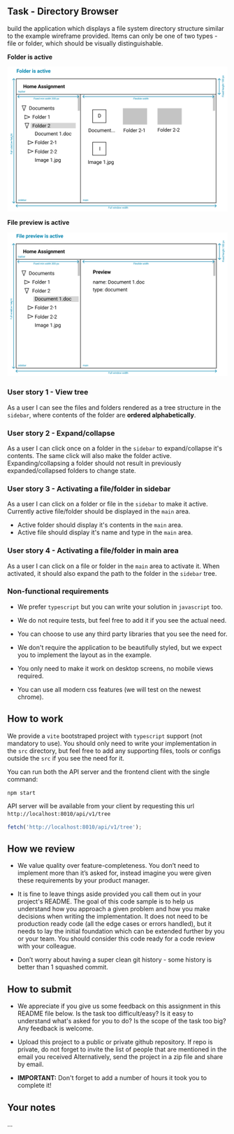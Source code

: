 ## Task - Directory Browser

build the application which displays a file system directory structure similar to the example wireframe provided. Items can only be one of two types - file or folder, which should be visually distinguishable.

**Folder is active**

![2](./example/2.png)

**File preview is active**

![2](./example/1.png)

### User story 1 - View tree

As a user I can see the files and folders rendered as a tree structure in the `sidebar`, where contents of the folder are **ordered alphabetically**.

### User story 2 - Expand/collapse

As a user I can click once on a folder in the `sidebar` to expand/collapse it's contents. The same click will also make the folder active. Expanding/collapsing a folder should not result in previously expanded/collapsed folders to change state.

### User story 3 - Activating a file/folder in sidebar

As a user I can click on a folder or file in the `sidebar` to make it active. Currently active file/folder should be displayed in the `main` area.

- Active folder should display it's contents in the `main` area.
- Active file should display it's name and type in the `main` area.

### User story 4 - Activating a file/folder in main area

As a user I can click on a file or folder in the `main` area to activate it. When activated, it should also expand the path to the folder in the `sidebar` tree.

### Non-functional requirements

- We prefer `typescript` but you can write your solution in `javascript` too.

- We do not require tests, but feel free to add it if you see the actual need.

- You can choose to use any third party libraries that you see the need for.

- We don't require the application to be beautifully styled, but we expect you to implement the layout as in the example.

- You only need to make it work on desktop screens, no mobile views required.

- You can use all modern css features (we will test on the newest chrome).

## How to work

We provide a `vite` bootstraped project with `typescript` support (not mandatory to use). You should only need to write your implementation in the `src` directory, but feel free to add any supporting files, tools or configs outside the `src` if you see the need for it.

You can run both the API server and the frontend client with the single command:

```
npm start
```

API server will be available from your client by requesting this url `http://localhost:8010/api/v1/tree`

```js
fetch('http://localhost:8010/api/v1/tree');
```

## How we review

- We value quality over feature-completeness. You don’t need to implement more than it’s asked for, instead imagine you were given these requirements by your product manager.

- It is fine to leave things aside provided you call them out in your project's README. The goal of this code sample is to help us understand how you approach a given problem and how you make decisions when writing the implementation. It does not need to be production ready code (all the edge cases or errors handled), but it needs to lay the initial foundation which can be extended further by you or your team. You should consider this code ready for a code review with your colleague.

- Don’t worry about having a super clean git history - some history is better than 1 squashed commit.

## How to submit

- We appreciate if you give us some feedback on this assignment in this README file below. Is the task too difficult/easy? Is it easy to understand what's asked for you to do? Is the scope of the task too big? Any feedback is welcome.

- Upload this project to a public or private github repository. If repo is private, do not forget to invite the list of people that are mentioned in the email you received Alternatively, send the project in a zip file and share by email.

- **IMPORTANT:** Don't forget to add a number of hours it took you to complete it!

## Your notes

...
